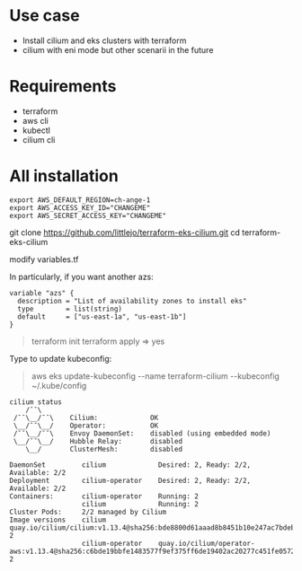# Use case

* Install cilium and eks clusters with terraform
* cilium with eni mode but other scenarii in the future

# Requirements

* terraform
* aws cli
* kubectl
* cilium cli

# All installation

```
export AWS_DEFAULT_REGION=ch-ange-1
export AWS_ACCESS_KEY_ID="CHANGEME"
export AWS_SECRET_ACCESS_KEY="CHANGEME"
```

git clone https://github.com/littlejo/terraform-eks-cilium.git
cd terraform-eks-cilium

modify variables.tf

In particularly, if you want another azs:

```
variable "azs" {
  description = "List of availability zones to install eks"
  type        = list(string)
  default     = ["us-east-1a", "us-east-1b"]
}
```

> terraform init
> terraform apply
=> yes

Type to update kubeconfig:
> aws eks update-kubeconfig --name terraform-cilium --kubeconfig ~/.kube/config


```
cilium status
    /¯¯\
 /¯¯\__/¯¯\    Cilium:             OK
 \__/¯¯\__/    Operator:           OK
 /¯¯\__/¯¯\    Envoy DaemonSet:    disabled (using embedded mode)
 \__/¯¯\__/    Hubble Relay:       disabled
    \__/       ClusterMesh:        disabled

DaemonSet         cilium             Desired: 2, Ready: 2/2, Available: 2/2
Deployment        cilium-operator    Desired: 2, Ready: 2/2, Available: 2/2
Containers:       cilium-operator    Running: 2
                  cilium             Running: 2
Cluster Pods:     2/2 managed by Cilium
Image versions    cilium             quay.io/cilium/cilium:v1.13.4@sha256:bde8800d61aaad8b8451b10e247ac7bdeb7af187bb698f83d40ad75a38c1ee6b: 2
                  cilium-operator    quay.io/cilium/operator-aws:v1.13.4@sha256:c6bde19bbfe1483577f9ef375ff6de19402ac20277c451fe05729fcb9bc02a84: 2
```
